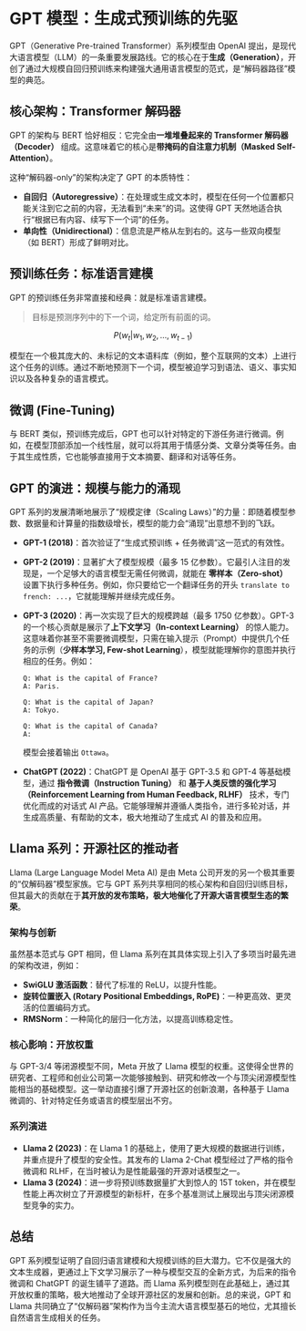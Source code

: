 # GPT 模型：生成式预训练的先驱

GPT（Generative Pre-trained Transformer）系列模型由 OpenAI 提出，是现代大语言模型（LLM）的一条重要发展路线。它的核心在于**生成（Generation）**，开创了通过大规模自回归预训练来构建强大通用语言模型的范式，是“解码器路径”模型的典范。

## 核心架构：Transformer 解码器

GPT 的架构与 BERT 恰好相反：它完全由**一堆堆叠起来的 Transformer 解码器（Decoder）** 组成。这意味着它的核心是**带掩码的自注意力机制（Masked Self-Attention）**。

这种“解码器-only”的架构决定了 GPT 的本质特性：

-   **自回归（Autoregressive）**：在处理或生成文本时，模型在任何一个位置都只能关注到它之前的内容，无法看到“未来”的词。这使得 GPT 天然地适合执行“根据已有内容、续写下一个词”的任务。
-   **单向性（Unidirectional）**：信息流是严格从左到右的。这与一些双向模型（如 BERT）形成了鲜明对比。

## 预训练任务：标准语言建模

GPT 的预训练任务非常直接和经典：就是标准语言建模。

> 目标是预测序列中的下一个词，给定所有前面的词。

$$ P(w_t | w_1, w_2, ..., w_{t-1}) $$

模型在一个极其庞大的、未标记的文本语料库（例如，整个互联网的文本）上进行这个任务的训练。通过不断地预测下一个词，模型被迫学习到语法、语义、事实知识以及各种复杂的语言模式。

## 微调 (Fine-Tuning)

与 BERT 类似，预训练完成后，GPT 也可以针对特定的下游任务进行微调。例如，在模型顶部添加一个线性层，就可以将其用于情感分类、文章分类等任务。由于其生成性质，它也能够直接用于文本摘要、翻译和对话等任务。

## GPT 的演进：规模与能力的涌现

GPT 系列的发展清晰地展示了“规模定律（Scaling Laws）”的力量：即随着模型参数、数据量和计算量的指数级增长，模型的能力会“涌现”出意想不到的飞跃。

-   **GPT-1 (2018)**：首次验证了“生成式预训练 + 任务微调”这一范式的有效性。

-   **GPT-2 (2019)**：显著扩大了模型规模（最多 15 亿参数）。它最引人注目的发现是，一个足够大的语言模型无需任何微调，就能在 **零样本（Zero-shot）** 设置下执行多种任务。例如，你只要给它一个翻译任务的开头 `translate to french: ...`，它就能理解并继续完成任务。

-   **GPT-3 (2020)**：再一次实现了巨大的规模跨越（最多 1750 亿参数）。GPT-3 的一个核心贡献是展示了**上下文学习（In-context Learning）** 的惊人能力。这意味着你甚至不需要微调模型，只需在输入提示（Prompt）中提供几个任务的示例（**少样本学习, Few-shot Learning**），模型就能理解你的意图并执行相应的任务。例如：

    ```
    Q: What is the capital of France?
    A: Paris.

    Q: What is the capital of Japan?
    A: Tokyo.

    Q: What is the capital of Canada?
    A:
    ```
    模型会接着输出 `Ottawa`。

-   **ChatGPT (2022)**：ChatGPT 是 OpenAI 基于 GPT-3.5 和 GPT-4 等基础模型，通过 **指令微调（Instruction Tuning）** 和 **基于人类反馈的强化学习（Reinforcement Learning from Human Feedback, RLHF）** 技术，专门优化而成的对话式 AI 产品。它能够理解并遵循人类指令，进行多轮对话，并生成高质量、有帮助的文本，极大地推动了生成式 AI 的普及和应用。

## Llama 系列：开源社区的推动者

Llama (Large Language Model Meta AI) 是由 Meta 公司开发的另一个极其重要的“仅解码器”模型家族。它与 GPT 系列共享相同的核心架构和自回归训练目标，但其最大的贡献在于**其开放的发布策略，极大地催化了开源大语言模型生态的繁荣**。

### 架构与创新

虽然基本范式与 GPT 相同，但 Llama 系列在其具体实现上引入了多项当时最先进的架构改进，例如：
- **SwiGLU 激活函数**：替代了标准的 ReLU，以提升性能。
- **旋转位置嵌入 (Rotary Positional Embeddings, RoPE)**：一种更高效、更灵活的位置编码方式。
- **RMSNorm**：一种简化的层归一化方法，以提高训练稳定性。

### 核心影响：开放权重

与 GPT-3/4 等闭源模型不同，Meta 开放了 Llama 模型的权重。这使得全世界的研究者、工程师和创业公司第一次能够接触到、研究和修改一个与顶尖闭源模型性能相当的基础模型。这一举动直接引爆了开源社区的创新浪潮，各种基于 Llama 微调的、针对特定任务或语言的模型层出不穷。

### 系列演进

- **Llama 2 (2023)**：在 Llama 1 的基础上，使用了更大规模的数据进行训练，并重点提升了模型的安全性。其发布的 Llama 2-Chat 模型经过了严格的指令微调和 RLHF，在当时被认为是性能最强的开源对话模型之一。
- **Llama 3 (2024)**：进一步将预训练数据量扩大到惊人的 15T token，并在模型性能上再次树立了开源模型的新标杆，在多个基准测试上展现出与顶尖闭源模型竞争的实力。

## 总结

GPT 系列模型证明了自回归语言建模和大规模训练的巨大潜力。它不仅是强大的文本生成器，更通过上下文学习展示了一种与模型交互的全新方式，为后来的指令微调和 ChatGPT 的诞生铺平了道路。而 Llama 系列模型则在此基础上，通过其开放权重的策略，极大地推动了全球开源社区的发展和创新。总的来说，GPT 和 Llama 共同确立了“仅解码器”架构作为当今主流大语言模型基石的地位，尤其擅长自然语言生成相关的任务。